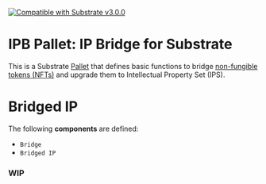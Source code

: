 [![Compatible with Substrate v3.0.0](https://img.shields.io/badge/Substrate-v3.0.0-E6007A)](https://github.com/paritytech/substrate/releases/tag/v3.0.0)

# IPB Pallet: IP Bridge for Substrate

This is a Substrate [Pallet](https://substrate.dev/docs/en/knowledgebase/runtime/pallets) that defines basic functions
to bridge [non-fungible tokens (NFTs)](https://en.wikipedia.org/wiki/Non-fungible_token) and upgrade them to Intellectual Property Set (IPS).

# Bridged IP

The following **components** are defined:

* `Bridge`
* `Bridged IP`

### WIP
